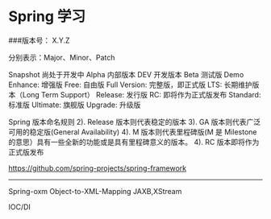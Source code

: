 # Spring 学习

###版本号： X.Y.Z

分别表示：Major、Minor、Patch

Snapshot 尚处于开发中 Alpha 内部版本
DEV 开发版本
Beta 测试版
Demo
Enhance: 增强版 
Free: 自由版 
Full Version: 完整版，即正式版 
LTS: 长期维护版本（Long Term Support） 
Release: 发行版 
RC: 即将作为正式版发布 
Standard: 标准版 
Ultimate: 旗舰版 
Upgrade: 升级版 

Spring 版本命名规则 
2). Release 版本则代表稳定的版本 
3). GA 版本则代表广泛可用的稳定版(General Availability) 
4). M 版本则代表里程碑版(M 是 Milestone 的意思）具有一些全新的功能或是具有里程碑意义的版本。 4). RC 版本即将作为正式版发布

https://github.com/spring-projects/spring-framework

------------------------------------------------------------------------------
Spring-oxm Object-to-XML-Mapping JAXB,XStream

IOC/DI



